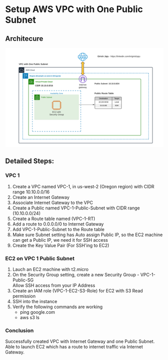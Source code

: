 # Setup AWS VPC with One Public Subnet

## Architecure
![](images/VPC-One-Public-Subnet.png)


## Detailed Steps:
### VPC 1
1. Create a VPC named VPC-1, in us-west-2 (Oregon region) with CIDR range 10.10.0.0/16
2. Create an Internet Gateway
3. Associate Internet Gateway to the VPC
4. Create a Public named VPC-1-Public-Subnet with CIDR range (10.10.0.0/24)
5. Create a Route table named (VPC-1-RT)
6. Add a route to 0.0.0.0/0 to Internet Gateway
7. Add VPC-1-Public-Subnet to the Route table
8. Make sure Subnet setting has Auto assign Public IP, so the EC2 machine can get a Public IP, we need it for SSH access
9. Create the Key Value Pair (For SSH'ing to EC2)

### EC2 on VPC 1 Public Subnet
1. Lauch an EC2 machine with t2.micro
2. On the Security Group setting, create a new Security Group - VPC-1-Public-SG <br>
   Allow SSH access from your IP Address<br>
3. Create an IAM role (VPC-1-EC2-S3-Role) for EC2 with S3 Read permission
3. SSH into the instance
4. Verify the following commands are working
    - ping google.com
    - aws s3 ls

### Conclusion

Successfully created VPC with Internet Gateway and one Public Subnet.
Able to launch EC2 which has a route to internet traffic via Internet Gateway.